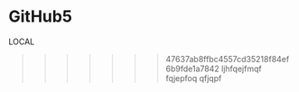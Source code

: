 # GitHub5

LOCAL

> > > > > > > 47637ab8ffbc4557cd35218f84ef6b9fde1a7842
> > > > > > > ljhfqejfmqf
> > > > > > > fqjepfoq
> > > > > > > qfjqpf
